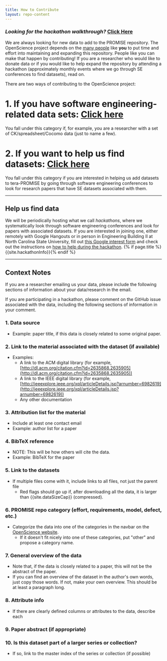 ```yaml
---
title: How to Contribute
layout: repo-content
---
```


### _Looking for the hackathon walkthrough?_ [Click Here](/repo/contribute/hackathon.html)

We are always looking for new data to add to the PROMISE repository. The OpenScience project depends on the [many people](/repo/people) like **you** to put time and effort into maintaining and expanding this repository. People like you can make that happen by contributing! If you are a researcher who would like to donate data or if you would like to help expand the repository by attending a hackathon (approximately monthly events where we go through SE conferences to find datasets), read on.

There are two ways of contributing to the OpenScience project:

# 1. If you have software engineering-related data sets: [Click here](/repo/contribute/donate-data)

You fall under this category if, for example, you are a researcher with a set of CK/spreadsheet/Cocomo data (just to name a few).

# 2. If you want to help us find datasets: [Click here](/repo/contribute/find-data)

You fall under this category if you are interested in helping us add datasets to tera-PROMISE by going through software engineering conferences to look for research papers that have SE datasets associated with them.

<hr>

## <a name="hackathons"></a> Help us find data

We will be periodically hosting what we call _hackathons_, where we systematically look through software engineering conferences and look for papers with associated datasets. If you are interested in joining one, either remotely with Google Hangouts or in person in Engineering Building II at North Carolina State University, fill out [this Google interest form](https://docs.google.com/forms/d/18s9ZLb7TTLcXVRovqRcn5YEN6Js9aJZgPfn_2qz3WFE/viewform?usp=send_form) and check out the instructions on [how to help during the hackathon](/repo/contribute/hackathon.html). {% if page.title %} {{site.hackathonInfo}}{% endif %}

<hr>

## <a name="contextnotes"></a> Context Notes

If you are a researcher emailing us your data, please include the following sections of
information about your data/research in the email. 

If you are participating in a hackathon, please comment on the GitHub issue associated with the data, including the following sections of information in your comment.

### 1. Data source
* Example: paper title, if this data is closely related to some original paper.

### 2. Link to the material associated with the dataset (if available)
* Examples:
    * A link to the ACM digital library (for example, [http://dl.acm.org/citation.cfm?id=2635868.2635905](http://dl.acm.org/citation.cfm?id=2635868.2635905))
    * A link to the IEEE digital library (for example, [http://ieeexplore.ieee.org/xpl/articleDetails.jsp?arnumber=6982619](http://ieeexplore.ieee.org/xpl/articleDetails.jsp?arnumber=6982619))
    * Any other documentation

### 3. Attribution list for the material
* Include at least one contact email
* Example: author list for a paper
 
### 4. BibTeX reference
 * NOTE: This will be how others will cite the data.
 * Example: BibTeX for the paper

### 5. Link to the datasets
* If multiple files come with it, include links to all files, not just the parent file
    * Red flags should go up if, after downloading all the data, it is larger than {{site.dataSizeCap}} (compressed).

### 6. PROMISE repo category (effort, requirements, model, defect, etc.)
* Categorize the data into one of the categories in the navbar on the [OpenScience website](/repo).
    * If it doesn't fit nicely into one of these categories, put "other" and propose a category name.

### 7. General overview of the data
* Note that, if the data is closely related to a paper, this will not be the abstract of the paper.
* If you can find an overview of the dataset in the author's own words, just copy those words. If not, make your own overview. This should be at least a paragraph long.

### 8. Attribute info
* If there are clearly defined columns or attributes to the data, describe each

### 9. Paper abstract (if appropriate)

### 10. Is this dataset part of a larger series or collection?
* If so, link to the master index of the series or collection (if possible)

